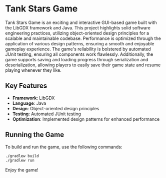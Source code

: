 # Tank Stars Game

Tank Stars Game is an exciting and interactive GUI-based game built with the LibGDX framework and Java. This project highlights solid software engineering practices, utilizing object-oriented design principles for a scalable and maintainable codebase. Performance is optimized through the application of various design patterns, ensuring a smooth and enjoyable gameplay experience. The game's reliability is bolstered by automated JUnit testing, ensuring all components work flawlessly. Additionally, the game supports saving and loading progress through serialization and deserialization, allowing players to easily save their game state and resume playing whenever they like.

## Key Features

- **Framework**: LibGDX
- **Language**: Java
- **Design**: Object-oriented design principles
- **Testing**: Automated JUnit testing
- **Optimization**: Implemented design patterns for enhanced performance

## Running the Game

To build and run the game, use the following commands:

```bash
./gradlew build
./gradlew run
```

Enjoy the game!
